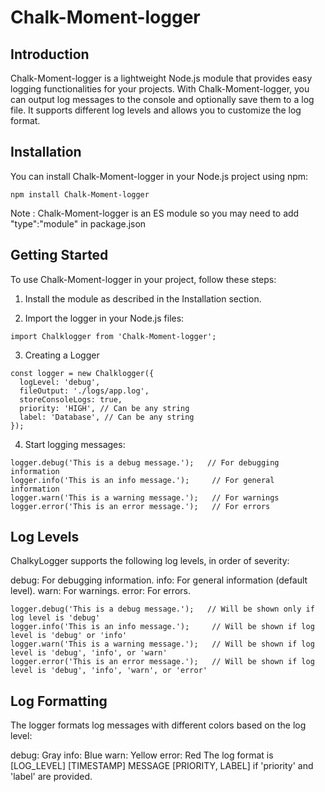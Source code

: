 # Chalk-Moment-logger

## Introduction

Chalk-Moment-logger is a lightweight Node.js module that provides easy logging functionalities for your projects. With Chalk-Moment-logger, you can output log messages to the console and optionally save them to a log file. It supports different log levels and allows you to customize the log format.

## Installation

You can install Chalk-Moment-logger in your Node.js project using npm:

```
npm install Chalk-Moment-logger

```

Note : Chalk-Moment-logger is an ES module so you may need to add "type":"module" in package.json

## Getting Started

To use Chalk-Moment-logger in your project, follow these steps:

1. Install the module as described in the Installation section.

2. Import the logger in your Node.js files:
```
import Chalklogger from 'Chalk-Moment-logger';
```
3. Creating a Logger
```
const logger = new Chalklogger({
  logLevel: 'debug',
  fileOutput: './logs/app.log',
  storeConsoleLogs: true,
  priority: 'HIGH', // Can be any string
  label: 'Database', // Can be any string
});
```

4. Start logging messages:
```
logger.debug('This is a debug message.');   // For debugging information
logger.info('This is an info message.');     // For general information
logger.warn('This is a warning message.');   // For warnings
logger.error('This is an error message.');   // For errors
```
## Log Levels

ChalkyLogger supports the following log levels, in order of severity:

debug: For debugging information.
info: For general information (default level).
warn: For warnings.
error: For errors.

```
logger.debug('This is a debug message.');   // Will be shown only if log level is 'debug'
logger.info('This is an info message.');     // Will be shown if log level is 'debug' or 'info'
logger.warn('This is a warning message.');   // Will be shown if log level is 'debug', 'info', or 'warn'
logger.error('This is an error message.');   // Will be shown if log level is 'debug', 'info', 'warn', or 'error'
```
## Log Formatting
The logger formats log messages with different colors based on the log level:

debug: Gray
info: Blue
warn: Yellow
error: Red
The log format is [LOG_LEVEL] [TIMESTAMP] MESSAGE [PRIORITY, LABEL] if 'priority' and 'label' are provided.

